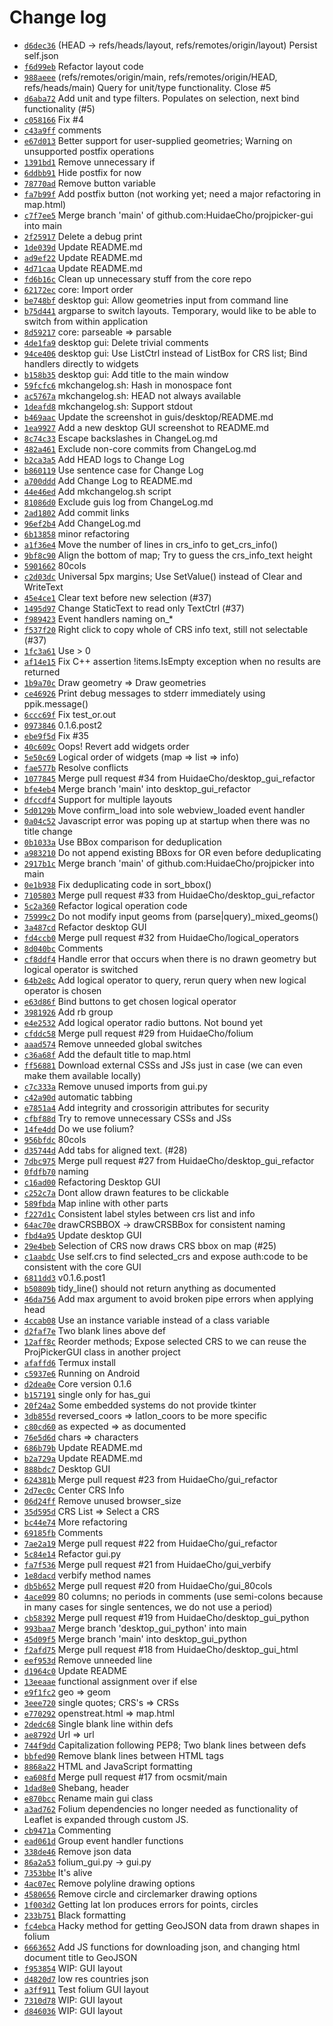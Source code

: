 # Change log

* [`d6dec36`](https://github.com/HuidaeCho/projpicker-gui/commit/d6dec36)  (HEAD -> refs/heads/layout, refs/remotes/origin/layout) Persist self.json
* [`f6d99eb`](https://github.com/HuidaeCho/projpicker-gui/commit/f6d99eb)  Refactor layout code
* [`988aeee`](https://github.com/HuidaeCho/projpicker-gui/commit/988aeee)  (refs/remotes/origin/main, refs/remotes/origin/HEAD, refs/heads/main) Query for unit/type functionality. Close #5
* [`d6aba72`](https://github.com/HuidaeCho/projpicker-gui/commit/d6aba72)  Add unit and type filters. Populates on selection, next bind functionality (#5)
* [`c058166`](https://github.com/HuidaeCho/projpicker-gui/commit/c058166)  Fix #4
* [`c43a9ff`](https://github.com/HuidaeCho/projpicker-gui/commit/c43a9ff)  comments
* [`e67d013`](https://github.com/HuidaeCho/projpicker-gui/commit/e67d013)  Better support for user-supplied geometries; Warning on unsupported postfix operations
* [`1391bd1`](https://github.com/HuidaeCho/projpicker-gui/commit/1391bd1)  Remove unnecessary if
* [`6ddbb91`](https://github.com/HuidaeCho/projpicker-gui/commit/6ddbb91)  Hide postfix for now
* [`78770ad`](https://github.com/HuidaeCho/projpicker-gui/commit/78770ad)  Remove button variable
* [`fa7b99f`](https://github.com/HuidaeCho/projpicker-gui/commit/fa7b99f)  Add postfix button (not working yet; need a major refactoring in map.html)
* [`c7f7ee5`](https://github.com/HuidaeCho/projpicker-gui/commit/c7f7ee5)  Merge branch 'main' of github.com:HuidaeCho/projpicker-gui into main
* [`2f25917`](https://github.com/HuidaeCho/projpicker-gui/commit/2f25917)  Delete a debug print
* [`1de039d`](https://github.com/HuidaeCho/projpicker-gui/commit/1de039d)  Update README.md
* [`ad9ef22`](https://github.com/HuidaeCho/projpicker-gui/commit/ad9ef22)  Update README.md
* [`4d71caa`](https://github.com/HuidaeCho/projpicker-gui/commit/4d71caa)  Update README.md
* [`fd6b16c`](https://github.com/HuidaeCho/projpicker-gui/commit/fd6b16c)  Clean up unnecessary stuff from the core repo
* [`62172ec`](https://github.com/HuidaeCho/projpicker-gui/commit/62172ec)  core: Import order
* [`be748bf`](https://github.com/HuidaeCho/projpicker-gui/commit/be748bf)  desktop gui: Allow geometries input from command line
* [`b75d441`](https://github.com/HuidaeCho/projpicker-gui/commit/b75d441)  argparse to switch layouts. Temporary, would like to be able to switch from within application
* [`8d59217`](https://github.com/HuidaeCho/projpicker-gui/commit/8d59217)  core: parseable => parsable
* [`4de1fa9`](https://github.com/HuidaeCho/projpicker-gui/commit/4de1fa9)  desktop gui: Delete trivial comments
* [`94ce406`](https://github.com/HuidaeCho/projpicker-gui/commit/94ce406)  desktop gui: Use ListCtrl instead of ListBox for CRS list; Bind handlers directly to widgets
* [`b158b35`](https://github.com/HuidaeCho/projpicker-gui/commit/b158b35)  desktop gui: Add title to the main window
* [`59fcfc6`](https://github.com/HuidaeCho/projpicker-gui/commit/59fcfc6)  mkchangelog.sh: Hash in monospace font
* [`ac5767a`](https://github.com/HuidaeCho/projpicker-gui/commit/ac5767a)  mkchangelog.sh: HEAD not always available
* [`1deafd8`](https://github.com/HuidaeCho/projpicker-gui/commit/1deafd8)  mkchangelog.sh: Support stdout
* [`b469aac`](https://github.com/HuidaeCho/projpicker-gui/commit/b469aac)  Update the screenshot in guis/desktop/README.md
* [`1ea9927`](https://github.com/HuidaeCho/projpicker-gui/commit/1ea9927)  Add a new desktop GUI screenshot to README.md
* [`8c74c33`](https://github.com/HuidaeCho/projpicker-gui/commit/8c74c33)  Escape backslashes in ChangeLog.md
* [`482a461`](https://github.com/HuidaeCho/projpicker-gui/commit/482a461)  Exclude non-core commits from ChangeLog.md
* [`b2ca3a5`](https://github.com/HuidaeCho/projpicker-gui/commit/b2ca3a5)  Add HEAD logs to Change Log
* [`b860119`](https://github.com/HuidaeCho/projpicker-gui/commit/b860119)  Use sentence case for Change Log
* [`a700ddd`](https://github.com/HuidaeCho/projpicker-gui/commit/a700ddd)  Add Change Log to README.md
* [`44e46ed`](https://github.com/HuidaeCho/projpicker-gui/commit/44e46ed)  Add mkchangelog.sh script
* [`81086d0`](https://github.com/HuidaeCho/projpicker-gui/commit/81086d0)  Exclude guis log from ChangeLog.md
* [`2ad1802`](https://github.com/HuidaeCho/projpicker-gui/commit/2ad1802)  Add commit links
* [`96ef2b4`](https://github.com/HuidaeCho/projpicker-gui/commit/96ef2b4)  Add ChangeLog.md
* [`6b13858`](https://github.com/HuidaeCho/projpicker-gui/commit/6b13858)  minor refactoring
* [`a1f36e4`](https://github.com/HuidaeCho/projpicker-gui/commit/a1f36e4)  Move the number of lines in crs\_info to get\_crs\_info()
* [`9bf8c90`](https://github.com/HuidaeCho/projpicker-gui/commit/9bf8c90)  Align the bottom of map; Try to guess the crs\_info\_text height
* [`5901662`](https://github.com/HuidaeCho/projpicker-gui/commit/5901662)  80cols
* [`c2d03dc`](https://github.com/HuidaeCho/projpicker-gui/commit/c2d03dc)  Universal 5px margins; Use SetValue() instead of Clear and WriteText
* [`45e4ce1`](https://github.com/HuidaeCho/projpicker-gui/commit/45e4ce1)  Clear text before new selection (#37)
* [`1495d97`](https://github.com/HuidaeCho/projpicker-gui/commit/1495d97)  Change StaticText to read only TextCtrl (#37)
* [`f989423`](https://github.com/HuidaeCho/projpicker-gui/commit/f989423)  Event handlers naming on\_*
* [`f537f20`](https://github.com/HuidaeCho/projpicker-gui/commit/f537f20)  Right click to copy whole of CRS info text, still not selectable (#37)
* [`1fc3a61`](https://github.com/HuidaeCho/projpicker-gui/commit/1fc3a61)  Use > 0
* [`af14e15`](https://github.com/HuidaeCho/projpicker-gui/commit/af14e15)  Fix C++ assertion !items.IsEmpty exception when no results are returned
* [`1b9a70c`](https://github.com/HuidaeCho/projpicker-gui/commit/1b9a70c)  Draw geometry => Draw geometries
* [`ce46926`](https://github.com/HuidaeCho/projpicker-gui/commit/ce46926)  Print debug messages to stderr immediately using ppik.message()
* [`6ccc69f`](https://github.com/HuidaeCho/projpicker-gui/commit/6ccc69f)  Fix test\_or.out
* [`0973846`](https://github.com/HuidaeCho/projpicker-gui/commit/0973846)  0.1.6.post2
* [`ebe9f5d`](https://github.com/HuidaeCho/projpicker-gui/commit/ebe9f5d)  Fix #35
* [`40c609c`](https://github.com/HuidaeCho/projpicker-gui/commit/40c609c)  Oops! Revert add widgets order
* [`5e50c69`](https://github.com/HuidaeCho/projpicker-gui/commit/5e50c69)  Logical order of widgets (map => list => info)
* [`fae577b`](https://github.com/HuidaeCho/projpicker-gui/commit/fae577b)  Resolve conflicts
* [`1077845`](https://github.com/HuidaeCho/projpicker-gui/commit/1077845)  Merge pull request #34 from HuidaeCho/desktop\_gui\_refactor
* [`bfe4eb4`](https://github.com/HuidaeCho/projpicker-gui/commit/bfe4eb4)  Merge branch 'main' into desktop\_gui\_refactor
* [`dfccdf4`](https://github.com/HuidaeCho/projpicker-gui/commit/dfccdf4)  Support for multiple layouts
* [`5d0129b`](https://github.com/HuidaeCho/projpicker-gui/commit/5d0129b)  Move confirm\_load into sole webview\_loaded event handler
* [`0a04c52`](https://github.com/HuidaeCho/projpicker-gui/commit/0a04c52)  Javascript error was poping up at startup when there was no title change
* [`0b1033a`](https://github.com/HuidaeCho/projpicker-gui/commit/0b1033a)  Use BBox comparison for deduplication
* [`a983210`](https://github.com/HuidaeCho/projpicker-gui/commit/a983210)  Do not append existing BBoxs for OR even before deduplicating
* [`2917b1c`](https://github.com/HuidaeCho/projpicker-gui/commit/2917b1c)  Merge branch 'main' of github.com:HuidaeCho/projpicker into main
* [`0e1b938`](https://github.com/HuidaeCho/projpicker-gui/commit/0e1b938)  Fix deduplicating code in sort\_bbox()
* [`7105803`](https://github.com/HuidaeCho/projpicker-gui/commit/7105803)  Merge pull request #33 from HuidaeCho/desktop\_gui\_refactor
* [`5c2a360`](https://github.com/HuidaeCho/projpicker-gui/commit/5c2a360)  Refactor logical operation code
* [`75999c2`](https://github.com/HuidaeCho/projpicker-gui/commit/75999c2)  Do not modify input geoms from (parse|query)\_mixed\_geoms()
* [`3a487cd`](https://github.com/HuidaeCho/projpicker-gui/commit/3a487cd)  Refactor desktop GUI
* [`fd4ccb0`](https://github.com/HuidaeCho/projpicker-gui/commit/fd4ccb0)  Merge pull request #32 from HuidaeCho/logical\_operators
* [`8d040bc`](https://github.com/HuidaeCho/projpicker-gui/commit/8d040bc)  Comments
* [`cf8ddf4`](https://github.com/HuidaeCho/projpicker-gui/commit/cf8ddf4)  Handle error that occurs when there is no drawn geometry but logical operator is switched
* [`64b2e8c`](https://github.com/HuidaeCho/projpicker-gui/commit/64b2e8c)  Add logical operator to query, rerun query when new logical operator is chosen
* [`e63d86f`](https://github.com/HuidaeCho/projpicker-gui/commit/e63d86f)  Bind buttons to get chosen logical operator
* [`3981926`](https://github.com/HuidaeCho/projpicker-gui/commit/3981926)  Add rb group
* [`e4e2532`](https://github.com/HuidaeCho/projpicker-gui/commit/e4e2532)  Add logical operator radio buttons. Not bound yet
* [`cfddc58`](https://github.com/HuidaeCho/projpicker-gui/commit/cfddc58)  Merge pull request #29 from HuidaeCho/folium
* [`aaad574`](https://github.com/HuidaeCho/projpicker-gui/commit/aaad574)  Remove unneeded global switches
* [`c36a68f`](https://github.com/HuidaeCho/projpicker-gui/commit/c36a68f)  Add the default title to map.html
* [`ff56881`](https://github.com/HuidaeCho/projpicker-gui/commit/ff56881)  Download external CSSs and JSs just in case (we can even make them available locally)
* [`c7c333a`](https://github.com/HuidaeCho/projpicker-gui/commit/c7c333a)  Remove unused imports from gui.py
* [`c42a90d`](https://github.com/HuidaeCho/projpicker-gui/commit/c42a90d)  automatic tabbing
* [`e7851a4`](https://github.com/HuidaeCho/projpicker-gui/commit/e7851a4)  Add integrity and crossorigin attributes for security
* [`cfbf88d`](https://github.com/HuidaeCho/projpicker-gui/commit/cfbf88d)  Try to remove unnecessary CSSs and JSs
* [`14fe4dd`](https://github.com/HuidaeCho/projpicker-gui/commit/14fe4dd)  Do we use folium?
* [`956bfdc`](https://github.com/HuidaeCho/projpicker-gui/commit/956bfdc)  80cols
* [`d35744d`](https://github.com/HuidaeCho/projpicker-gui/commit/d35744d)  Add tabs for aligned text. (#28)
* [`7dbc975`](https://github.com/HuidaeCho/projpicker-gui/commit/7dbc975)  Merge pull request #27 from HuidaeCho/desktop\_gui\_refactor
* [`0fdfb70`](https://github.com/HuidaeCho/projpicker-gui/commit/0fdfb70)  naming
* [`c16ad00`](https://github.com/HuidaeCho/projpicker-gui/commit/c16ad00)  Refactoring Desktop GUI
* [`c252c7a`](https://github.com/HuidaeCho/projpicker-gui/commit/c252c7a)  Dont allow drawn features to be clickable
* [`589fbda`](https://github.com/HuidaeCho/projpicker-gui/commit/589fbda)  Map inline with other parts
* [`f227d1c`](https://github.com/HuidaeCho/projpicker-gui/commit/f227d1c)  Consistent label styles between crs list and info
* [`64ac70e`](https://github.com/HuidaeCho/projpicker-gui/commit/64ac70e)  drawCRSBBOX -> drawCRSBBox for consistent naming
* [`fbd4a95`](https://github.com/HuidaeCho/projpicker-gui/commit/fbd4a95)  Update desktop GUI
* [`29e4beb`](https://github.com/HuidaeCho/projpicker-gui/commit/29e4beb)  Selection of CRS now draws CRS bbox on map (#25)
* [`c1aabdc`](https://github.com/HuidaeCho/projpicker-gui/commit/c1aabdc)  Use self.crs to find selected\_crs and expose auth:code to be consistent with the core GUI
* [`6811dd3`](https://github.com/HuidaeCho/projpicker-gui/commit/6811dd3)  v0.1.6.post1
* [`b50809b`](https://github.com/HuidaeCho/projpicker-gui/commit/b50809b)  tidy\_line() should not return anything as documented
* [`46da756`](https://github.com/HuidaeCho/projpicker-gui/commit/46da756)  Add max argument to avoid broken pipe errors when applying head
* [`4ccab08`](https://github.com/HuidaeCho/projpicker-gui/commit/4ccab08)  Use an instance variable instead of a class variable
* [`d2faf7e`](https://github.com/HuidaeCho/projpicker-gui/commit/d2faf7e)  Two blank lines above def
* [`12aff8c`](https://github.com/HuidaeCho/projpicker-gui/commit/12aff8c)  Reorder methods; Expose selected CRS to we can reuse the ProjPickerGUI class in another project
* [`afaffd6`](https://github.com/HuidaeCho/projpicker-gui/commit/afaffd6)  Termux install
* [`c5937e6`](https://github.com/HuidaeCho/projpicker-gui/commit/c5937e6)  Running on Android
* [`d2dea0e`](https://github.com/HuidaeCho/projpicker-gui/commit/d2dea0e)  Core version 0.1.6
* [`b157191`](https://github.com/HuidaeCho/projpicker-gui/commit/b157191)  single only for has\_gui
* [`20f24a2`](https://github.com/HuidaeCho/projpicker-gui/commit/20f24a2)  Some embedded systems do not provide tkinter
* [`3db855d`](https://github.com/HuidaeCho/projpicker-gui/commit/3db855d)  reversed\_coors => latlon\_coors to be more specific
* [`c80cd60`](https://github.com/HuidaeCho/projpicker-gui/commit/c80cd60)  as expected => as documented
* [`76e5d6d`](https://github.com/HuidaeCho/projpicker-gui/commit/76e5d6d)  chars => characters
* [`686b79b`](https://github.com/HuidaeCho/projpicker-gui/commit/686b79b)  Update README.md
* [`b2a729a`](https://github.com/HuidaeCho/projpicker-gui/commit/b2a729a)  Update README.md
* [`888bdc7`](https://github.com/HuidaeCho/projpicker-gui/commit/888bdc7)  Desktop GUI
* [`624381b`](https://github.com/HuidaeCho/projpicker-gui/commit/624381b)  Merge pull request #23 from HuidaeCho/gui\_refactor
* [`2d7ec0c`](https://github.com/HuidaeCho/projpicker-gui/commit/2d7ec0c)  Center CRS Info
* [`06d24ff`](https://github.com/HuidaeCho/projpicker-gui/commit/06d24ff)  Remove unused browser\_size
* [`35d595d`](https://github.com/HuidaeCho/projpicker-gui/commit/35d595d)  CRS List => Select a CRS
* [`bc44e74`](https://github.com/HuidaeCho/projpicker-gui/commit/bc44e74)  More refactoring
* [`69185fb`](https://github.com/HuidaeCho/projpicker-gui/commit/69185fb)  Comments
* [`7ae2a19`](https://github.com/HuidaeCho/projpicker-gui/commit/7ae2a19)  Merge pull request #22 from HuidaeCho/gui\_refactor
* [`5c84e14`](https://github.com/HuidaeCho/projpicker-gui/commit/5c84e14)  Refactor gui.py
* [`fa7f536`](https://github.com/HuidaeCho/projpicker-gui/commit/fa7f536)  Merge pull request #21 from HuidaeCho/gui\_verbify
* [`1e8dacd`](https://github.com/HuidaeCho/projpicker-gui/commit/1e8dacd)  verbify method names
* [`db5b652`](https://github.com/HuidaeCho/projpicker-gui/commit/db5b652)  Merge pull request #20 from HuidaeCho/gui\_80cols
* [`4ace099`](https://github.com/HuidaeCho/projpicker-gui/commit/4ace099)  80 columns; no periods in comments (use semi-colons because in many cases for single sentences, we do not use a period)
* [`cb58392`](https://github.com/HuidaeCho/projpicker-gui/commit/cb58392)  Merge pull request #19 from HuidaeCho/desktop\_gui\_python
* [`993baa7`](https://github.com/HuidaeCho/projpicker-gui/commit/993baa7)  Merge branch 'desktop\_gui\_python' into main
* [`45d09f5`](https://github.com/HuidaeCho/projpicker-gui/commit/45d09f5)  Merge branch 'main' into desktop\_gui\_python
* [`f2afd75`](https://github.com/HuidaeCho/projpicker-gui/commit/f2afd75)  Merge pull request #18 from HuidaeCho/desktop\_gui\_html
* [`eef953d`](https://github.com/HuidaeCho/projpicker-gui/commit/eef953d)  Remove unneeded line
* [`d1964c0`](https://github.com/HuidaeCho/projpicker-gui/commit/d1964c0)  Update README
* [`13eeaae`](https://github.com/HuidaeCho/projpicker-gui/commit/13eeaae)  functional assignment over if else
* [`e9f1fc2`](https://github.com/HuidaeCho/projpicker-gui/commit/e9f1fc2)  geo => geom
* [`3eee720`](https://github.com/HuidaeCho/projpicker-gui/commit/3eee720)  single quotes; CRS's => CRSs
* [`e770292`](https://github.com/HuidaeCho/projpicker-gui/commit/e770292)  openstreat.html => map.html
* [`2dedc68`](https://github.com/HuidaeCho/projpicker-gui/commit/2dedc68)  Single blank line within defs
* [`ae8792d`](https://github.com/HuidaeCho/projpicker-gui/commit/ae8792d)  Url => url
* [`744f9dd`](https://github.com/HuidaeCho/projpicker-gui/commit/744f9dd)  Capitalization following PEP8; Two blank lines between defs
* [`bbfed90`](https://github.com/HuidaeCho/projpicker-gui/commit/bbfed90)  Remove blank lines between HTML tags
* [`8868a22`](https://github.com/HuidaeCho/projpicker-gui/commit/8868a22)  HTML and JavaScript formatting
* [`ea608fd`](https://github.com/HuidaeCho/projpicker-gui/commit/ea608fd)  Merge pull request #17 from ocsmit/main
* [`1dad8e0`](https://github.com/HuidaeCho/projpicker-gui/commit/1dad8e0)  Shebang, header
* [`e870bcc`](https://github.com/HuidaeCho/projpicker-gui/commit/e870bcc)  Rename main gui class
* [`a3ad762`](https://github.com/HuidaeCho/projpicker-gui/commit/a3ad762)  Folium dependencies no longer needed as functionality of Leaflet is expanded through custom JS.
* [`cb9471a`](https://github.com/HuidaeCho/projpicker-gui/commit/cb9471a)  Commenting
* [`ead061d`](https://github.com/HuidaeCho/projpicker-gui/commit/ead061d)  Group event handler functions
* [`338de46`](https://github.com/HuidaeCho/projpicker-gui/commit/338de46)  Remove json data
* [`86a2a53`](https://github.com/HuidaeCho/projpicker-gui/commit/86a2a53)  folium\_gui.py -> gui.py
* [`7353bbe`](https://github.com/HuidaeCho/projpicker-gui/commit/7353bbe)  It's alive
* [`4ac07ec`](https://github.com/HuidaeCho/projpicker-gui/commit/4ac07ec)  Remove polyline drawing options
* [`4580656`](https://github.com/HuidaeCho/projpicker-gui/commit/4580656)  Remove circle and circlemarker drawing options
* [`1f003d2`](https://github.com/HuidaeCho/projpicker-gui/commit/1f003d2)  Getting lat lon produces errors for points, circles
* [`233b751`](https://github.com/HuidaeCho/projpicker-gui/commit/233b751)  Black formatting
* [`fc4ebca`](https://github.com/HuidaeCho/projpicker-gui/commit/fc4ebca)  Hacky method for getting GeoJSON data from drawn shapes in folium
* [`6663652`](https://github.com/HuidaeCho/projpicker-gui/commit/6663652)  Add JS functions for downloading json, and changing html document title to GeoJSON
* [`f953854`](https://github.com/HuidaeCho/projpicker-gui/commit/f953854)  WIP: GUI layout
* [`d4820d7`](https://github.com/HuidaeCho/projpicker-gui/commit/d4820d7)  low res countries json
* [`a3ff911`](https://github.com/HuidaeCho/projpicker-gui/commit/a3ff911)  Test folium GUI layout
* [`7310d78`](https://github.com/HuidaeCho/projpicker-gui/commit/7310d78)  WIP: GUI layout
* [`d846036`](https://github.com/HuidaeCho/projpicker-gui/commit/d846036)  WIP: GUI layout
